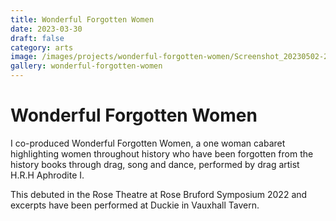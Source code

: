 ```yaml
---
title: Wonderful Forgotten Women
date: 2023-03-30
draft: false
category: arts
image: /images/projects/wonderful-forgotten-women/Screenshot_20230502-210752-min.jpg
gallery: wonderful-forgotten-women
---
```

# Wonderful Forgotten Women

I co-produced Wonderful Forgotten Women, a one woman cabaret highlighting women throughout history who have been forgotten from the history books through drag, song and dance, performed by drag artist H.R.H Aphrodite I. 

This debuted in the Rose Theatre at Rose Bruford Symposium 2022 and excerpts have been performed at Duckie in Vauxhall Tavern.